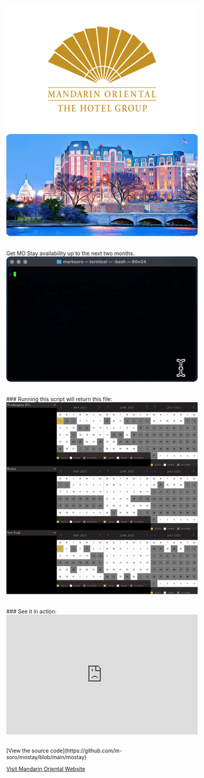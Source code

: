<div class="anim"><img src="https://raw.githubusercontent.com/m-soro/mostay/main/files/logo4.png" alt="logo"></div>

<div class="anim"><img src="https://raw.githubusercontent.com/m-soro/mostay/main/files/mo_art.png" alt="mowas"></div>
<br>
<br>
Get MO Stay availability up to the next two months.

<div class="anim"><img src="https://raw.githubusercontent.com/m-soro/mostay/main/files/demo.gif" alt="demo"></div>
<br>
<br>
### Running this script will return this file:

<div class="anim"><img src="https://raw.githubusercontent.com/m-soro/mostay/main/files/mo_stay.png" alt="result"></div>
<br>
<br>
### See it in action:

<div class="anim">
<div style="padding:62.5% 0 0 0;position:relative;"><iframe src="https://player.vimeo.com/video/705228345?h=4c726b0299&amp;badge=0&amp;autopause=0&amp;player_id=0&amp;app_id=58479" frameborder="0" allow="autoplay; fullscreen; picture-in-picture" allowfullscreen style="position:absolute;top:0;left:0;width:100%;height:100%;" title="Demo"></iframe></div>
</div>

<script src="https://player.vimeo.com/api/player.js"></script>
<br>
<br>
[View the source code](https://github.com/m-soro/mostay/blob/main/mostay)

[Visit Mandarin Oriental Website](https://www.mandarinoriental.com/)

